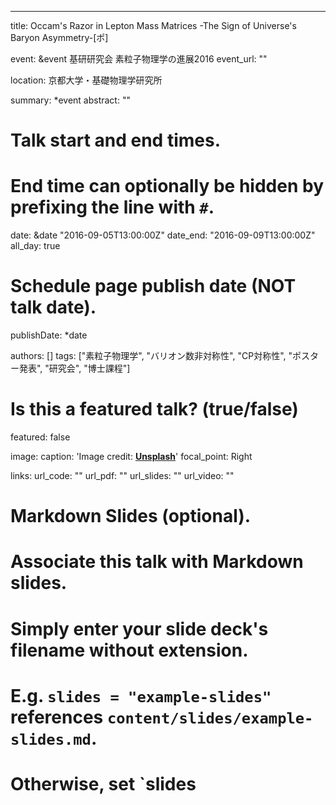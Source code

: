 ---
title: Occam's Razor in Lepton Mass Matrices -The Sign of Universe's Baryon Asymmetry-[ポ]

event: &event 基研研究会 素粒子物理学の進展2016
event_url: ""

location: 京都大学・基礎物理学研究所

summary: *event
abstract: ""

# Talk start and end times.
#   End time can optionally be hidden by prefixing the line with `#`.
date: &date "2016-09-05T13:00:00Z"
date_end: "2016-09-09T13:00:00Z"
all_day: true

# Schedule page publish date (NOT talk date).
publishDate: *date

authors: []
tags: ["素粒子物理学", "バリオン数非対称性", "CP対称性", "ポスター発表", "研究会", "博士課程"]

# Is this a featured talk? (true/false)
featured: false

image:
  caption: 'Image credit: [**Unsplash**](https://unsplash.com/photos/bzdhc5b3Bxs)'
  focal_point: Right

links:
url_code: ""
url_pdf: ""
url_slides: ""
url_video: ""

# Markdown Slides (optional).
#   Associate this talk with Markdown slides.
#   Simply enter your slide deck's filename without extension.
#   E.g. `slides = "example-slides"` references `content/slides/example-slides.md`.
#   Otherwise, set `slides